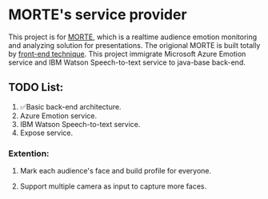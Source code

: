 # MORTE's service provider

This project is for [MORTE](https://devpost.com/software/morte), which is a realtime audience emotion monitoring and analyzing solution for presentations. The origional MORTE is built totally by [front-end technique](https://github.com/ALazenka/MORTE-Analysis). This project immigrate Microsoft Azure Emotion service and IBM Watson Speech-to-text service to java-base back-end.



## TODO List:

1. ✅Basic back-end architecture.
2. Azure Emotion service.
3. IBM Watson Speech-to-text service.
4. Expose service.

### Extention:

1. Mark each audience's face and build profile for everyone.

2. Support multiple camera as input to capture more faces.

   